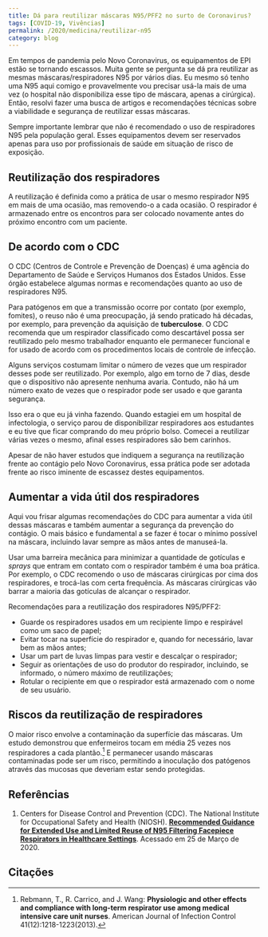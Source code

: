 ```yaml
---
title: Dá para reutilizar máscaras N95/PFF2 no surto de Coronavirus?
tags: [COVID-19, Vivências]
permalink: /2020/medicina/reutilizar-n95
category: blog
---
```


Em tempos de pandemia pelo Novo Coronavirus, os equipamentos de EPI estão se tornando escassos. Muita gente se pergunta se dá pra reutilizar as mesmas máscaras/respiradores N95 por vários dias. Eu mesmo só tenho uma N95 aqui comigo e provavelmente vou precisar usá-la mais de uma vez (o hospital não disponibiliza esse tipo de máscara, apenas a cirúrgica). Então, resolvi fazer uma busca de artigos e recomendações técnicas sobre a viabilidade e segurança de reutilizar essas máscaras.

Sempre importante lembrar que não é recomendado o uso de respiradores N95 pela população geral. Esses equipamentos devem ser reservados apenas para uso por profissionais de saúde em situação de risco de exposição.

## Reutilização dos respiradores

A reutilização é definida como a prática de usar o mesmo respirador N95 em mais de uma ocasião, mas removendo-o a cada ocasião. O respirador é armazenado entre os encontros para ser colocado novamente antes do próximo encontro com um paciente. 

## De acordo com o CDC

O CDC (Centros de Controle e Prevenção de Doenças) é uma agência do Departamento de Saúde e Serviços Humanos dos Estados Unidos. Esse órgão estabelece algumas normas e recomendações quanto ao uso de respiradores N95.

Para patógenos em que a transmissão ocorre por contato (por exemplo, fomites), o reuso não é uma preocupação, já sendo praticado há décadas, por exemplo, para prevenção da aquisição de **tuberculose**. O CDC recomenda que um respirador classificado como descartável possa ser reutilizado pelo mesmo trabalhador enquanto ele permanecer funcional e for usado de acordo com os procedimentos locais de controle de infecção.

Alguns serviços costumam limitar o número de vezes que um respirador desses pode ser reutilizado. Por exemplo, algo em torno de 7 dias, desde que o dispositivo não apresente nenhuma avaria. Contudo, não há um número exato de vezes que o respirador pode ser usado e que garanta segurança.

Isso era o que eu já vinha fazendo. Quando estagiei em um hospital de infectologia, o serviço parou de disponibilizar respiradores aos estudantes e eu tive que ficar comprando do meu próprio bolso. Comecei a reutilizar várias vezes o mesmo, afinal esses respiradores são bem carinhos.

Apesar de não haver estudos que indiquem a segurança na reutilização frente ao contágio pelo Novo Coronavirus, essa prática pode ser adotada frente ao risco iminente de escassez destes equipamentos.

## Aumentar a vida útil dos respiradores

Aqui vou frisar algumas recomendações do CDC para aumentar a vida útil dessas máscaras e também aumentar a segurança da prevenção do contágio. O mais básico e fundamental a se fazer é tocar o mínimo possível na máscara, incluindo lavar sempre as mãos antes de manuseá-la. 

Usar uma barreira mecânica para minimizar a quantidade de gotículas e *sprays* que entram em contato com o respirador também é uma boa prática. Por exemplo, o CDC recomendo o uso de máscaras cirúrgicas por cima dos respiradores, e trocá-las com certa frequência. As máscaras cirúrgicas vão barrar a maioria das gotículas de alcançar o respirador.

Recomendações para a reutilização dos respiradores N95/PFF2:

* Guarde os respiradores usados em um recipiente limpo e respirável como um saco de papel;
* Evitar tocar na superfície do respirador e, quando for necessário, lavar bem as mãos antes;
* Usar um part de luvas limpas para vestir e descalçar o respirador;
* Seguir as orientações de uso do produtor do respirador, incluindo, se informado, o número máximo de reutilizações;
* Rotular o recipiente em que o respirador está armazenado com o nome de seu usuário.

## Riscos da reutilização de respiradores

O maior risco envolve a contaminação da superfície das máscaras. Um estudo demonstrou que enfermeiros tocam em média 25 vezes nos respiradores a cada plantão.[^tocar] E permanecer usando máscaras contaminadas pode ser um risco, permitindo a inoculação dos patógenos através das mucosas que deveriam estar sendo protegidas.

## Referências

1. Centers for Disease Control and Prevention (CDC). The National Institute for Occupational Safety and Health (NIOSH). [**Recommended Guidance for Extended Use and Limited Reuse of N95 Filtering Facepiece Respirators in Healthcare Settings**](https://www.cdc.gov/niosh/topics/hcwcontrols/recommendedguidanceextuse.html). Acessado em 25 de Março de 2020. 

## Citações

[^tocar]: Rebmann, T., R. Carrico, and J. Wang: **Physiologic and other effects and compliance with long-term respirator use among medical intensive care unit nurses**. American Journal of Infection Control 41(12):1218-1223(2013).
